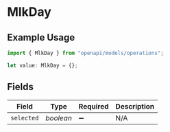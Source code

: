 # MlkDay

## Example Usage

```typescript
import { MlkDay } from "openapi/models/operations";

let value: MlkDay = {};
```

## Fields

| Field              | Type               | Required           | Description        |
| ------------------ | ------------------ | ------------------ | ------------------ |
| `selected`         | *boolean*          | :heavy_minus_sign: | N/A                |